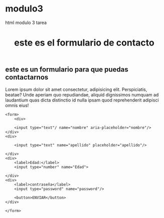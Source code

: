 # modulo3
html modulo 3 tarea
<!DOCTYPE html>
<html lang="en">
<head>
    <meta charset="UTF-8">
    <meta name="viewport" content="width=>, initial-scale=1.0">
    <title>Document</title>
</head>
<body>
    <header>
        <h1>este es el formulario de contacto</h1>
    </header>
    <main>
        <div>
            <h2>este es un formulario para que puedas contactarnos</h2>
            <p>Lorem ipsum dolor sit amet consectetur, adipisicing elit. Perspiciatis, beatae? Unde aperiam quo repudiandae, aliquid dignissimos numquam ad laudantium quas dicta distinctio id nulla ipsam quod reprehenderit adipisci omnis eius!</p>
        </div>
    </main>

    <form>
        <div>

        <input type="text"/ name="nombre" aria-placeholder="nombre"/>
    </div>
    <div>
      
        <input type="text" name="apellido" placeholder="apellido"/>

    </div>
    <div>
        <label>Edad:</label>
        <input type="number" name="Edad">

    </div>
    <div>
        <label>contraseña</label>
        <input type="password" name="password"/>
        
        <button>ENVIAR</button>
    </div>

    </form>
</body>
</html>
